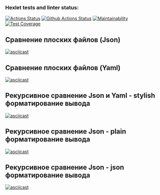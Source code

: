 ### Hexlet tests and linter status:
[![Actions Status](https://github.com/bysynth/php-project-lvl2/workflows/hexlet-check/badge.svg)](https://github.com/bysynth/php-project-lvl2/actions)
[![Github Actions Status](https://github.com/bysynth/php-project-lvl1/workflows/CI/badge.svg)](https://github.com/bysynth/php-project-lvl1/actions)
[![Maintainability](https://api.codeclimate.com/v1/badges/9f83efce639667fe4221/maintainability)](https://codeclimate.com/github/bysynth/php-project-lvl2/maintainability)
[![Test Coverage](https://api.codeclimate.com/v1/badges/9f83efce639667fe4221/test_coverage)](https://codeclimate.com/github/bysynth/php-project-lvl2/test_coverage)

## Сравнение плоских файлов (Json)

[![asciicast](https://asciinema.org/a/CJvOblN803ISLO5dkh8Z4QSXP.svg)](https://asciinema.org/a/CJvOblN803ISLO5dkh8Z4QSXP)

## Сравнение плоских файлов (Yaml)

[![asciicast](https://asciinema.org/a/mLLIyNtzbRNT15eO9bojV5tng.svg)](https://asciinema.org/a/mLLIyNtzbRNT15eO9bojV5tng)

## Рекурсивное сравнение Json и Yaml - stylish форматирование вывода

[![asciicast](https://asciinema.org/a/Qeke1CPw2NpBXYsrFWZcclsZf.svg)](https://asciinema.org/a/Qeke1CPw2NpBXYsrFWZcclsZf)

## Рекурсивное сравнение Json - plain форматирование вывода

[![asciicast](https://asciinema.org/a/GD1t8lWV31tJ5A1d9UMrToUul.svg)](https://asciinema.org/a/GD1t8lWV31tJ5A1d9UMrToUul)

## Рекурсивное сравнение Json - json форматирование вывода

[![asciicast](https://asciinema.org/a/BZ8d7heHYOKybdWUskQ4ujj1E.svg)](https://asciinema.org/a/BZ8d7heHYOKybdWUskQ4ujj1E)